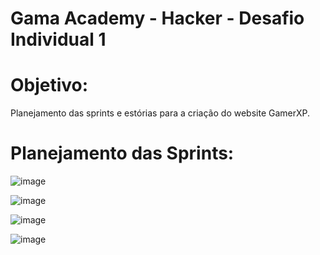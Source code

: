 # Gama Academy - Hacker - Desafio Individual 1

# Objetivo:
Planejamento das sprints e estórias para a criação do website GamerXP.

# Planejamento das Sprints:

![image](https://user-images.githubusercontent.com/90806965/133680303-c0d9b2d2-0c13-4222-81f3-8d48d4523979.png)

![image](https://user-images.githubusercontent.com/90806965/133680375-5434e7c4-7ecc-4364-967a-c88ddfe54400.png)

![image](https://user-images.githubusercontent.com/90806965/133680426-f08394c5-c7bf-4dfd-8c8c-867e6b154142.png)

![image](https://user-images.githubusercontent.com/90806965/133680474-2f6e74e6-3dd0-4536-8c58-486e3e8ba153.png)














